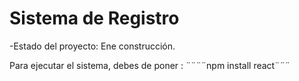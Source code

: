   <h1>Sistema de Registro</h1>

  -Estado del proyecto: Ene construcción.

  Para ejecutar  el sistema, debes de poner :
¨¨¨¨npm install react¨¨¨
